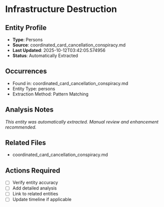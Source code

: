 # Infrastructure Destruction

## Entity Profile
- **Type**: Persons
- **Source**: coordinated_card_cancellation_conspiracy.md
- **Last Updated**: 2025-10-12T03:42:05.574956
- **Status**: Automatically Extracted

## Occurrences
- Found in: coordinated_card_cancellation_conspiracy.md
- Entity Type: persons
- Extraction Method: Pattern Matching

## Analysis Notes
*This entity was automatically extracted. Manual review and enhancement recommended.*

## Related Files
- coordinated_card_cancellation_conspiracy.md

## Actions Required
- [ ] Verify entity accuracy
- [ ] Add detailed analysis
- [ ] Link to related entities
- [ ] Update timeline if applicable
